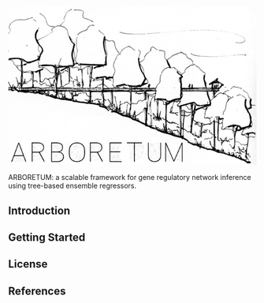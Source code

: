 ![](img/logo.jpeg)

ARBORETUM: a scalable framework for gene regulatory network inference using tree-based ensemble regressors.

## Introduction

## Getting Started

## License

## References


